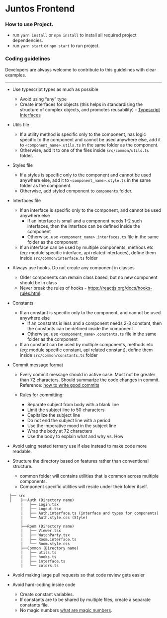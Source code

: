 # Juntos Frontend

### How to use Project.

- run `yarn install` or `npm install` to install all required project dependencies.
- run `yarn start` or `npm start` to run project.

### Coding guidelines

Developers are always welcome to contribute to this guidelines with clear examples.

---

- Use typescript types as much as possible

  - Avoid using “any” type
  - Create interfaces for objects (this helps in standardising the structure of complex objects, and promotes reusability) - [Typescript Interfaces](https://www.typescriptlang.org/docs/handbook/interfaces.html)

- Utils file

  - If a utility method is specific only to the component, has logic specific to the component and cannot be used anywhere else, add it to `<component_name>.utils.ts` in the same folder as the component.
  - Otherwise, add it to one of the files inside `src/common/utils.ts` folder.

- Styles file

  - If a styles is specific only to the component and cannot be used anywhere else, add it to `<component_name>.style.ts` in the same folder as the component.
  - Otherwise, add styled component to `components` folder.

- Interfaces file

  - If an interface is specific only to the component, and cannot be used anywhere else
    - If an interface is small and a component needs 1-2 such interfaces, then the interface can be defined inside the component
    - Otherwise, use `<component_name>.interfaces.ts` file in the same folder as the component
  - If an interface can be used by multiple components, methods etc (eg: module specific interface, api related interfaces), define them inside `src/common/interface.ts` folder

- Always use hooks. Do not create any component in classes

  - Older components can remain class based, but no new component should be in class
  - Never break the rules of hooks - https://reactjs.org/docs/hooks-rules.html.

- Constants

  - If an constant is specific only to the component, and cannot be used anywhere else
    - If an constants is less and a component needs 2-3 constant, then the constants can be defined inside the component
    - Otherwise, use `<component_name>.constants.ts` file in the same folder as the component
  - If an constant can be used by multiple components, methods etc (eg: module specific constant, api related constant), define them inside `src/common/constants.ts` folder

- Commit message format

  - Every commit message should in active case. Must not be greater than 72 characters. Should
    summarize the code changes in commit.
    Reference: [how to write good commits](https://chris.beams.io/posts/git-commit)

  - Rules for committing:

    - Separate subject from body with a blank line
    - Limit the subject line to 50 characters
    - Capitalize the subject line
    - Do not end the subject line with a period
    - Use the imperative mood in the subject line
    - Wrap the body at 72 characters
    - Use the body to explain what and why vs. How

- Avoid using nested ternary use if else instead to make code more readable.

- Structure the directory based on features rather than conventional structure.
  - common folder will contains utilities that is common across multiple components.
  - Component specific utilities will reside under their folder itself.

```
  ├── src
  │    ├──Auth (Directory name)
       |   ├── Login.tsx
       |   ├── Logout.tsx
       |   ├── Auth.interface.ts (interface and types for components)
       |   └── Auth.style.css (Style)
       |
       ├──Room (Directory name)
       |   ├── Viewer.tsx
       |   ├── WatchParty.tsx
       |   ├── Room.interface.ts
       |   └── Room.style.css
       ├──Common (Directory name)
       |   ├── utils.ts
       |   ├── hooks.ts
       |   ├── interface.ts
       |   └── colors.ts
```

- Avoid making large pull requests so that code review gets easier

- Avoid hard-coding inside code

  - Create constant variables.
  - If constants are to be shared by multiple files, create a separate constants file.
  - No magic numbers [what are magic numbers](<https://en.wikipedia.org/wiki/Magic_number_(programming)>).
